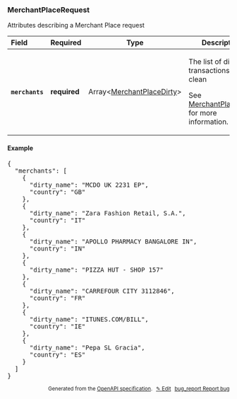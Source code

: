 <!--- This is a generated file, do not edit! -->
<!--- [START woosmap_http_schema_merchantplacerequest] -->
<h3 class="schema-object" id="MerchantPlaceRequest">MerchantPlaceRequest</h3>

Attributes describing a Merchant Place request

| Field                                                                                                           | Required     | Type                                                                        | Description                                                                                                                                                                 |
| :-------------------------------------------------------------------------------------------------------------- | ------------ | --------------------------------------------------------------------------- | --------------------------------------------------------------------------------------------------------------------------------------------------------------------------- |
| <h4 id="MerchantPlaceRequest-merchants" class="add-link schema-object-property-key"><code>merchants</code></h4> | **required** | Array&lt;[MerchantPlaceDirty](#MerchantPlaceDirty "MerchantPlaceDirty")&gt; | <div class="ref-property-description"><p>The list of dirty transactions to clean</p><p>See <a href="#MerchantPlaceDirty">MerchantPlaceDirty</a> for more information.</div> |

<h4 class="schema-object-example" id="MerchantPlaceRequest-example">Example</h4>

<pre class="notranslate lang-json prettyprint">{
  "merchants": [
    {
      "dirty_name": "MCDO UK 2231 EP",
      "country": "GB"
    },
    {
      "dirty_name": "Zara Fashion Retail, S.A.",
      "country": "IT"
    },
    {
      "dirty_name": "APOLLO PHARMACY BANGALORE IN",
      "country": "IN"
    },
    {
      "dirty_name": "PIZZA HUT - SHOP 157"
    },
    {
      "dirty_name": "CARREFOUR CITY 3112846",
      "country": "FR"
    },
    {
      "dirty_name": "ITUNES.COM/BILL",
      "country": "IE"
    },
    {
      "dirty_name": "Pepa SL Gracia",
      "country": "ES"
    }
  ]
}</pre>

<p style="text-align: right; font-size: smaller;">Generated from the <a data-label="openapi-github" href="https://github.com/woosmap/openapi-specification" title="Woosmap OpenAPI Specification" class="external">OpenAPI specification</a>.
<a data-label="openapi-github-woosmap-http-schema-merchantplacerequest" data-action="edit" style="margin-left: 5px;" href="https://github.com/woosmap/openapi-specification/blob/main/specification/schemas/MerchantPlaceRequest.yml" title="Edit on GitHub">✎ Edit</a>
<a data-label="openapi-github-woosmap-http-schema-merchantplacerequest" data-action="bug" style="margin-left: 5px;" href="https://github.com/woosmap/openapi-specification/issues/new?assignees=&labels=type%3A+bug%2C+triage+me&template=bug_report.md&title=[schemas] Bug - MerchantPlaceRequest" title="File bug for schemas on GitHub"><span class="material-icons">bug_report</span> Report bug</a>
</p>

<!--- [END woosmap_http_schema_merchantplacerequest] -->

